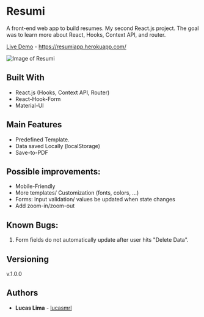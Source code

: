 # Resumi

A front-end web app to build resumes.
My second React.js project. The goal was to learn more about React, Hooks, Context API, and router.

[Live Demo](https://resumiapp.herokuapp.com/) - https://resumiapp.herokuapp.com/

![Image of Resumi](https://github.com/lucasmrl/resumi/blob/master/resumi-screenshot.png?raw=true)

## Built With

* React.js (Hooks, Context API, Router)
* React-Hook-Form
* Material-UI

## Main Features

* Predefined Template.
* Data saved Locally (localStorage)
* Save-to-PDF

## Possible improvements:

* Mobile-Friendly
* More templates/ Customization (fonts, colors, ...)
* Forms: Input validation/ values be updated when state changes
* Add zoom-in/zoom-out

## Known Bugs:

1. Form fields do not automatically update after user hits "Delete Data".

## Versioning

v.1.0.0

## Authors

* **Lucas Lima** - [lucasmrl](https://github.com/lucasmrl)
